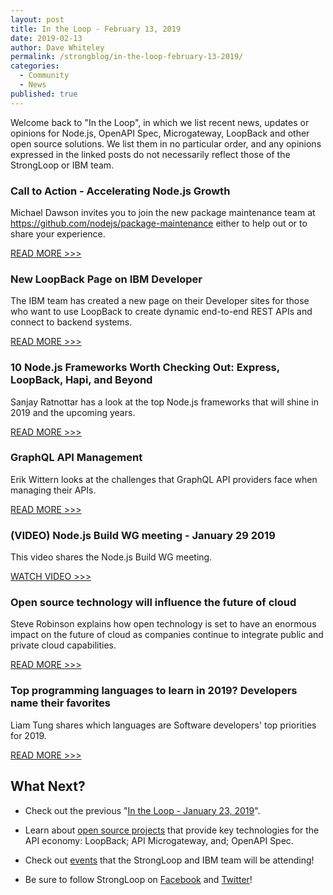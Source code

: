 ```yaml
---
layout: post
title: In the Loop - February 13, 2019
date: 2019-02-13
author: Dave Whiteley
permalink: /strongblog/in-the-loop-february-13-2019/
categories:
  - Community
  - News
published: true
---
```


Welcome back to "In the Loop", in which we list recent news, updates or opinions for Node.js, OpenAPI Spec, Microgateway, LoopBack and other open source solutions. We list them in no particular order, and any opinions expressed in the linked posts do not necessarily reflect those of the StrongLoop or IBM team.
<!--more-->

### Call to Action - Accelerating Node.js Growth

Michael Dawson invites you to join the new package maintenance team at https://github.com/nodejs/package-maintenance either to help out or to share your experience.

[READ MORE >>>](https://medium.com/@nodejs/call-to-action-accelerating-node-js-growth-e4862bee2919)

### New LoopBack Page on IBM Developer

The IBM team has created a new page on their Developer sites for those who want to use LoopBack to create dynamic end-to-end REST APIs and connect to backend systems.

[READ MORE >>>](https://developer.ibm.com/open/projects/loopback/)

### 10 Node.js Frameworks Worth Checking Out: Express, LoopBack, Hapi, and Beyond

Sanjay Ratnottar has a look at the top Node.js frameworks that will shine in 2019 and the upcoming years.

[READ MORE >>>](https://medium.freecodecamp.org/10-node-js-frameworks-worth-checking-out-express-loopback-hapi-and-beyond-7b537b590f89)

### GraphQL API Management 

Erik Wittern looks at the challenges that GraphQL API providers face when managing their APIs. 

[READ MORE >>>](https://www.ibm.com/blogs/research/2019/02/graphql-api-management/)

### (VIDEO) Node.js Build WG meeting - January 29 2019
 
This video shares the Node.js Build WG meeting. 

[WATCH VIDEO >>>](https://www.youtube.com/watch?v=ARwP_S6WhPU)

### Open source technology will influence the future of cloud

Steve Robinson explains how open technology is set to have an enormous impact on the future of cloud as companies continue to integrate public and private cloud capabilities.

[READ MORE >>>](https://www.businessinsider.com/sc/open-source-technology-future-of-cloud-2019-1/)

### Top programming languages to learn in 2019? Developers name their favorites

Liam Tung shares which languages are Software developers' top priorities for 2019.

[READ MORE >>>](https://www.zdnet.com/article/top-programming-languages-to-learn-in-2019-developers-name-their-favorites/)

## What Next?

* Check out the previous "[In the Loop - January 23, 2019](https://strongloop.com/strongblog/in-the-loop-january-23-2019/)".

* Learn about [open source projects](https://strongloop.com/projects/) that provide key technologies for the API economy: LoopBack; API Microgateway, and; OpenAPI Spec. 

* Check out [events](https://strongloop.com/events/) that the StrongLoop and IBM team will be attending!

* Be sure to follow StrongLoop on [Facebook](https://www.facebook.com/strongloop/) and [Twitter](https://twitter.com/StrongLoop)!
